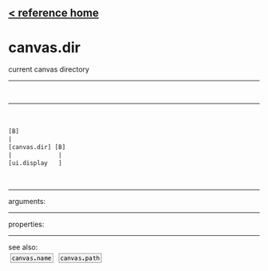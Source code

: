 [< reference home](ceammc_lib.html)
---

# canvas.dir


current canvas directory

---

<br>


---


```


[B]
|
[canvas.dir] [B]
|             |
[ui.display   ]

            
```

---
arguments:


---
properties:


---
see also:<br>
[![canvas.name](img/object_canvas.name.png)](canvas.name.html)
[![canvas.path](img/object_canvas.path.png)](canvas.path.html)
